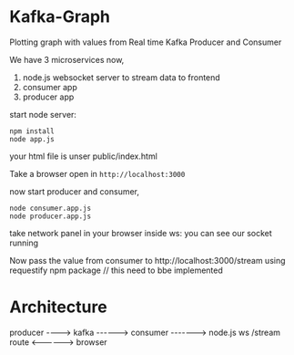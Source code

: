# Kafka-Graph
Plotting graph with values  from Real time Kafka Producer and Consumer


We have 3 microservices now,
1. node.js websocket server to stream data to frontend 
2. consumer app
3. producer app

start node server:
```
npm install
node app.js 
```

your html file is unser public/index.html

Take a browser open in `http://localhost:3000`


now start producer and consumer,

```
node consumer.app.js
node producer.app.js
```

take network panel in your browser
inside ws: you can see our socket running

Now pass the value from consumer to http://localhost:3000/stream  using requestify npm package // this need to bbe implemented

# Architecture

producer ----> kafka ------> consumer -------> node.js ws /stream route <------> browser


